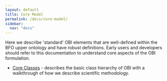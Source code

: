 ```yaml
---
layout: default
title: Core Model
permalink: /docs/core-model/
sidebar:
  nav: "docs"
---
```


Here we describe 'standard' OBI elements that are well-defined within the BFO upper ontology and have robust definitions. Early users and developers should refer to this documentation to understand core aspects of the OBI formulation. 

* [Core Classes](/docs/core-classes) - describes the basic class hierarchy of OBI with a walkthrough of how we describe scientific methodology.    
